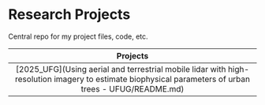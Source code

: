 # Research Projects 
Central repo for my project files, code, etc. 

|Projects    |
|:------:|
|[2025_UFG](Using aerial and terrestrial mobile lidar with high-resolution imagery to estimate biophysical parameters of urban trees - UFUG/README.md)|
